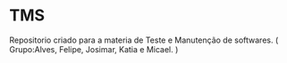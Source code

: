 # TMS
Repositorio criado para a materia de Teste e Manutenção de softwares. ( Grupo:Alves, Felipe, Josimar, Katia e Micael. )
